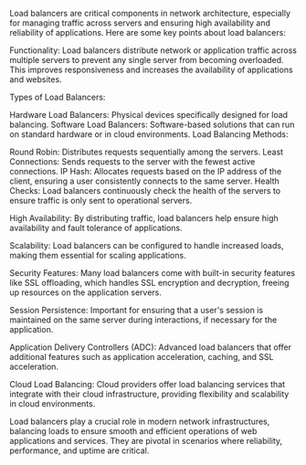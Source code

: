 
Load balancers are critical components in network architecture, especially for managing traffic across servers and ensuring high availability and reliability of applications. Here are some key points about load balancers:

Functionality: Load balancers distribute network or application traffic across multiple servers to prevent any single server from becoming overloaded. This improves responsiveness and increases the availability of applications and websites.

Types of Load Balancers:

Hardware Load Balancers: Physical devices specifically designed for load balancing.
Software Load Balancers: Software-based solutions that can run on standard hardware or in cloud environments.
Load Balancing Methods:

Round Robin: Distributes requests sequentially among the servers.
Least Connections: Sends requests to the server with the fewest active connections.
IP Hash: Allocates requests based on the IP address of the client, ensuring a user consistently connects to the same server.
Health Checks: Load balancers continuously check the health of the servers to ensure traffic is only sent to operational servers.

High Availability: By distributing traffic, load balancers help ensure high availability and fault tolerance of applications.

Scalability: Load balancers can be configured to handle increased loads, making them essential for scaling applications.

Security Features: Many load balancers come with built-in security features like SSL offloading, which handles SSL encryption and decryption, freeing up resources on the application servers.

Session Persistence: Important for ensuring that a user's session is maintained on the same server during interactions, if necessary for the application.

Application Delivery Controllers (ADC): Advanced load balancers that offer additional features such as application acceleration, caching, and SSL acceleration.

Cloud Load Balancing: Cloud providers offer load balancing services that integrate with their cloud infrastructure, providing flexibility and scalability in cloud environments.

Load balancers play a crucial role in modern network infrastructures, balancing loads to ensure smooth and efficient operations of web applications and services. They are pivotal in scenarios where reliability, performance, and uptime are critical.
